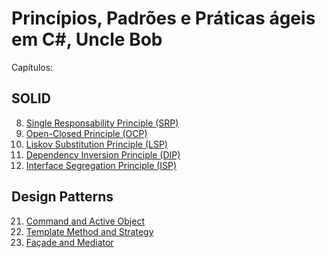 # Princípios, Padrões e Práticas ágeis em C#, Uncle Bob

Capítulos:

## SOLID
8) [Single Responsability Principle (SRP)](https://github.com/mathnogueira/resenha-livros/blob/master/agileCSharp/Cap8.md)
8) [Open-Closed Principle (OCP)](https://github.com/mathnogueira/resenha-livros/blob/master/agileCSharp/Cap9.md)
10) [Liskov Substitution Principle (LSP)](https://github.com/mathnogueira/resenha-livros/blob/master/agileCSharp/Cap10.md)
11) [Dependency Inversion Principle (DIP)](https://github.com/mathnogueira/resenha-livros/blob/master/agileCSharp/Cap11.md)
12) [Interface Segregation Principle (ISP)](https://github.com/mathnogueira/resenha-livros/blob/master/agileCSharp/Cap12.md)

## Design Patterns
21) [Command and Active Object](https://github.com/mathnogueira/resenha-livros/blob/master/agileCSharp/Cap21.md)
22) [Template Method and Strategy](https://github.com/mathnogueira/resenha-livros/blob/master/agileCSharp/Cap22.md)
22) [Façade and Mediator](https://github.com/mathnogueira/resenha-livros/blob/master/agileCSharp/Cap23.md)